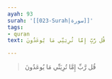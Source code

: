 ```yaml
---
ayah: 93
surah: '[[023-Surah|سورة]]'
tags:
- quran
text: قُل رَّبِّ إِمَّا تُرِيَنِّي مَا يُوعَدُونَ

---
```

> قُل رَّبِّ إِمَّا تُرِيَنِّي مَا يُوعَدُونَ
